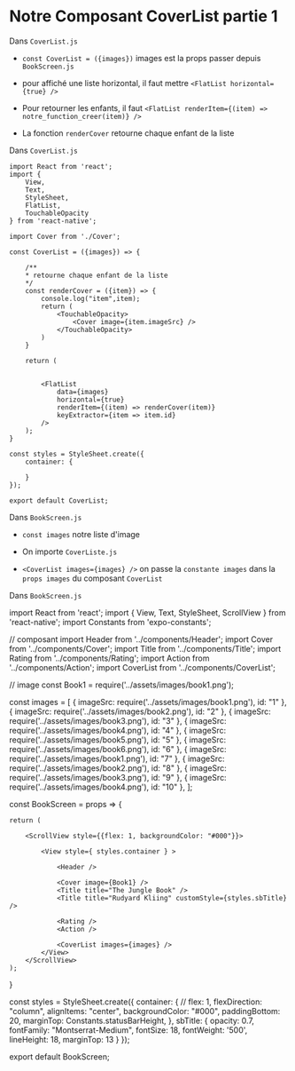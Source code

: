 # Notre Composant CoverList partie 1

Dans `CoverList.js`

- `const CoverList = ({images})` images est la props passer depuis `BookScreen.js`

- pour affiché une liste horizontal, il faut mettre `<FlatList horizontal={true} />`

- Pour retourner les enfants, il faut `<FlatList renderItem={(item) => notre_function_creer(item)} />`

- La fonction `renderCover` retourne chaque enfant de la liste

Dans `CoverList.js`

    import React from 'react';
    import { 
        View, 
        Text, 
        StyleSheet, 
        FlatList, 
        TouchableOpacity  
    } from 'react-native';

    import Cover from './Cover';

    const CoverList = ({images}) => {

        /**
        * retourne chaque enfant de la liste
        */
        const renderCover = ({item}) => {
            console.log("item",item);
            return (
                <TouchableOpacity>
                    <Cover image={item.imageSrc} />
                </TouchableOpacity>
            )
        }

        return (


            <FlatList
                data={images}
                horizontal={true}
                renderItem={(item) => renderCover(item)}
                keyExtractor={item => item.id}
            />
        );
    }

    const styles = StyleSheet.create({
        container: {

        }
    });

    export default CoverList;



Dans `BookScreen.js`

- `const images` notre liste d'image

- On importe `CoverListe.js`

- `<CoverList images={images} />` on passe la `constante images` dans la `props images` du composant `CoverList`


Dans `BookScreen.js`

import React from 'react';
import { View, Text, StyleSheet, ScrollView  } from 'react-native';
import Constants from 'expo-constants';

// composant
import Header from '../components/Header';
import Cover from '../components/Cover';
import Title from '../components/Title';
import Rating from '../components/Rating';
import Action from '../components/Action';
import CoverList from '../components/CoverList';

// image
const Book1 = require('../assets/images/book1.png');

const images = [
    { imageSrc: require('../assets/images/book1.png'), id: "1" },
    { imageSrc: require('../assets/images/book2.png'), id: "2" },
    { imageSrc: require('../assets/images/book3.png'), id: "3" },
    { imageSrc: require('../assets/images/book4.png'), id: "4" },
    { imageSrc: require('../assets/images/book5.png'), id: "5" },
    { imageSrc: require('../assets/images/book6.png'), id: "6" },
    { imageSrc: require('../assets/images/book1.png'), id: "7" },
    { imageSrc: require('../assets/images/book2.png'), id: "8" },
    { imageSrc: require('../assets/images/book3.png'), id: "9" },
    { imageSrc: require('../assets/images/book4.png'), id: "10" },
];

const BookScreen = props => {

    return (

        <ScrollView style={{flex: 1, backgroundColor: "#000"}}>

            <View style={ styles.container } >

                <Header />

                <Cover image={Book1} />
                <Title title="The Jungle Book" />
                <Title title="Rudyard Kliing" customStyle={styles.sbTitle} />

                <Rating />
                <Action />

                <CoverList images={images} />
            </View>
        </ScrollView>
    );
}


const styles = StyleSheet.create({
    container: {
        // flex: 1,
        flexDirection: "column",
        alignItems: "center",
        backgroundColor: "#000",
        paddingBottom: 20,
        marginTop: Constants.statusBarHeight,
    },
    sbTitle: {
        opacity: 0.7,
        fontFamily: "Montserrat-Medium",
        fontSize: 18,
        fontWeight: '500',
        lineHeight: 18,
        marginTop: 13
    }
});

export default BookScreen;